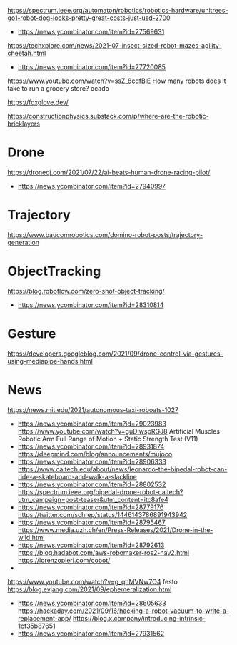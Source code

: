 https://spectrum.ieee.org/automaton/robotics/robotics-hardware/unitrees-go1-robot-dog-looks-pretty-great-costs-just-usd-2700
* https://news.ycombinator.com/item?id=27569631

https://techxplore.com/news/2021-07-insect-sized-robot-mazes-agility-cheetah.html
* https://news.ycombinator.com/item?id=27720085

https://www.youtube.com/watch?v=ssZ_8cqfBlE How many robots does it take to run a grocery store? ocado

https://foxglove.dev/

https://constructionphysics.substack.com/p/where-are-the-robotic-bricklayers

# Drone
https://dronedj.com/2021/07/22/ai-beats-human-drone-racing-pilot/
* https://news.ycombinator.com/item?id=27940997

# Trajectory
https://www.baucomrobotics.com/domino-robot-posts/trajectory-generation

# ObjectTracking
https://blog.roboflow.com/zero-shot-object-tracking/
* https://news.ycombinator.com/item?id=28310814

# Gesture
https://developers.googleblog.com/2021/09/drone-control-via-gestures-using-mediapipe-hands.html

# News
https://news.mit.edu/2021/autonomous-taxi-roboats-1027
* https://news.ycombinator.com/item?id=29023983
https://www.youtube.com/watch?v=guDIwspRGJ8 Artificial Muscles Robotic Arm Full Range of Motion + Static Strength Test (V11)
* https://news.ycombinator.com/item?id=28931874
https://deepmind.com/blog/announcements/mujoco
* https://news.ycombinator.com/item?id=28906333
https://www.caltech.edu/about/news/leonardo-the-bipedal-robot-can-ride-a-skateboard-and-walk-a-slackline
* https://news.ycombinator.com/item?id=28802532
https://spectrum.ieee.org/bipedal-drone-robot-caltech?utm_campaign=post-teaser&utm_content=itc8afe4
* https://news.ycombinator.com/item?id=28779176
https://twitter.com/schrep/status/1446143786891943942
* https://news.ycombinator.com/item?id=28795467
https://www.media.uzh.ch/en/Press-Releases/2021/Drone-in-the-wild.html
* https://news.ycombinator.com/item?id=28792613
https://blog.hadabot.com/aws-robomaker-ros2-nav2.html
https://lorenzopieri.com/cobot/
* 
https://www.youtube.com/watch?v=g_qhMVNw7O4 festo 
https://blog.evjang.com/2021/09/ephemeralization.html
* https://news.ycombinator.com/item?id=28605633
https://hackaday.com/2021/09/16/hacking-a-robot-vacuum-to-write-a-replacement-app/
https://blog.x.company/introducing-intrinsic-1cf35b87651
* https://news.ycombinator.com/item?id=27931562